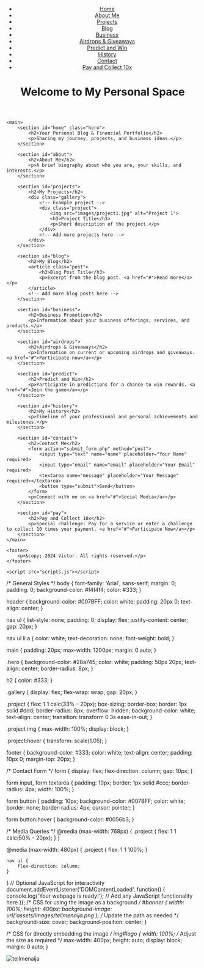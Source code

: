 <!DOCTYPE html>
<html lang="en">
<head>
    <meta charset="UTF-8">
    <meta name="viewport" content="width=device-width, initial-scale=1.0">
    <title>Vizzyseen - Personal Blog & Portfolio</title>
    <link rel="stylesheet" href="styles.css">
    <link rel="icon" href="favicon.ico" type="image/x-icon">
</head>
<body>
    <header>
        <nav>
            <ul>
                <li><a href="#home">Home</a></li>
                <li><a href="#about">About Me</a></li>
                <li><a href="#projects">Projects</a></li>
                <li><a href="#blog">Blog</a></li>
                <li><a href="#business">Business</a></li>
                <li><a href="#airdrops">Airdrops & Giveaways</a></li>
                <li><a href="#predict">Predict and Win</a></li>
                <li><a href="#history">History</a></li>
                <li><a href="#contact">Contact</a></li>
                <li><a href="#pay">Pay and Collect 10x</a></li>
            </ul>
        </nav>
        <h1>Welcome to My Personal Space</h1>
    </header>

    <main>
        <section id="home" class="hero">
            <h2>Your Personal Blog & Financial Portfolio</h2>
            <p>Sharing my journey, projects, and business ideas.</p>
        </section>

        <section id="about">
            <h2>About Me</h2>
            <p>A brief biography about who you are, your skills, and interests.</p>
        </section>

        <section id="projects">
            <h2>My Projects</h2>
            <div class="gallery">
                <!-- Example project -->
                <div class="project">
                    <img src="images/project1.jpg" alt="Project 1">
                    <h3>Project Title</h3>
                    <p>Short description of the project.</p>
                </div>
                <!-- Add more projects here -->
            </div>
        </section>

        <section id="blog">
            <h2>My Blog</h2>
            <article class="post">
                <h3>Blog Post Title</h3>
                <p>Excerpt from the blog post. <a href="#">Read more</a></p>
            </article>
            <!-- Add more blog posts here -->
        </section>

        <section id="business">
            <h2>Business Promotion</h2>
            <p>Information about your business offerings, services, and products.</p>
        </section>

        <section id="airdrops">
            <h2>Airdrops & Giveaways</h2>
            <p>Information on current or upcoming airdrops and giveaways. <a href="#">Participate now</a></p>
        </section>

        <section id="predict">
            <h2>Predict and Win</h2>
            <p>Participate in predictions for a chance to win rewards. <a href="#">Join the game</a></p>
        </section>

        <section id="history">
            <h2>My History</h2>
            <p>Timeline of your professional and personal achievements and milestones.</p>
        </section>

        <section id="contact">
            <h2>Contact Me</h2>
            <form action="submit_form.php" method="post">
                <input type="text" name="name" placeholder="Your Name" required>
                <input type="email" name="email" placeholder="Your Email" required>
                <textarea name="message" placeholder="Your Message" required></textarea>
                <button type="submit">Send</button>
            </form>
            <p>Connect with me on <a href="#">Social Media</a></p>
        </section>

        <section id="pay">
            <h2>Pay and Collect 10x</h2>
            <p>Special challenge: Pay for a service or enter a challenge to collect 10 times your payment. <a href="#">Participate Now</a></p>
        </section>
    </main>

    <footer>
        <p>&copy; 2024 Victor. All rights reserved.</p>
    </footer>

    <script src="scripts.js"></script>
</body>
</html>
/* General Styles */
body {
    font-family: 'Arial', sans-serif;
    margin: 0;
    padding: 0;
    background-color: #f4f4f4;
    color: #333;
}

header {
    background-color: #007BFF;
    color: white;
    padding: 20px 0;
    text-align: center;
}

nav ul {
    list-style: none;
    padding: 0;
    display: flex;
    justify-content: center;
    gap: 20px;
}

nav ul li a {
    color: white;
    text-decoration: none;
    font-weight: bold;
}

main {
    padding: 20px;
    max-width: 1200px;
    margin: 0 auto;
}

.hero {
    background-color: #28a745;
    color: white;
    padding: 50px 20px;
    text-align: center;
    border-radius: 8px;
}

h2 {
    color: #333;
}

.gallery {
    display: flex;
    flex-wrap: wrap;
    gap: 20px;
}

.project {
    flex: 1 1 calc(33% - 20px);
    box-sizing: border-box;
    border: 1px solid #ddd;
    border-radius: 8px;
    overflow: hidden;
    background-color: white;
    text-align: center;
    transition: transform 0.3s ease-in-out;
}

.project img {
    max-width: 100%;
    display: block;
}

.project:hover {
    transform: scale(1.05);
}

footer {
    background-color: #333;
    color: white;
    text-align: center;
    padding: 10px 0;
    margin-top: 20px;
}

/* Contact Form */
form {
    display: flex;
    flex-direction: column;
    gap: 10px;
}

form input, form textarea {
    padding: 10px;
    border: 1px solid #ccc;
    border-radius: 4px;
    width: 100%;
}

form button {
    padding: 10px;
    background-color: #007BFF;
    color: white;
    border: none;
    border-radius: 4px;
    cursor: pointer;
}

form button:hover {
    background-color: #0056b3;
}

/* Media Queries */
@media (max-width: 768px) {
    .project {
        flex: 1 1 calc(50% - 20px);
    }
}

@media (max-width: 480px) {
    .project {
        flex: 1 1 100%;
    }

    nav ul {
        flex-direction: column;
    }
}
// Optional JavaScript for interactivity
document.addEventListener('DOMContentLoaded', function() {
    console.log('Your webpage is ready!');
    // Add any JavaScript functionality here
});
/* CSS for using the image as a background */
#banner {
    width: 100%;
    height: 400px;
    background-image: url('assets/images/tellmenaija.png'); /* Update the path as needed */
    background-size: cover;
    background-position: center;
}

/* CSS for directly embedding the image */
img#logo {
    width: 100%; /* Adjust the size as required */
    max-width: 400px;
    height: auto;
    display: block;
    margin: 0 auto;
}
<!DOCTYPE html>
<html lang="en">
<head>
    <meta charset="UTF-8">
    <meta name="viewport" content="width=device-width, initial-scale=1.0">
    <title>Tellmenaija</title>
    <link rel="stylesheet" href="{{ url_for('static', filename='styles.css') }}">
</head>
<body>
    <div id="banner"></div>
    <img id="logo" src="{{ url_for('static', filename='images/tellmenaija.png') }}" alt="tellmenaija">
</body>
</html>
